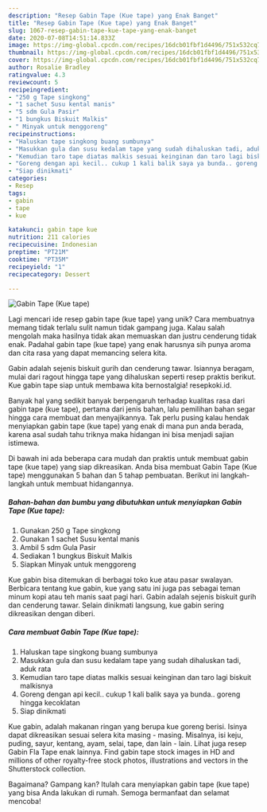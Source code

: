 ```yaml
---
description: "Resep Gabin Tape (Kue tape) yang Enak Banget"
title: "Resep Gabin Tape (Kue tape) yang Enak Banget"
slug: 1067-resep-gabin-tape-kue-tape-yang-enak-banget
date: 2020-07-08T14:51:14.833Z
image: https://img-global.cpcdn.com/recipes/16dcb01fbf1d4496/751x532cq70/gabin-tape-kue-tape-foto-resep-utama.jpg
thumbnail: https://img-global.cpcdn.com/recipes/16dcb01fbf1d4496/751x532cq70/gabin-tape-kue-tape-foto-resep-utama.jpg
cover: https://img-global.cpcdn.com/recipes/16dcb01fbf1d4496/751x532cq70/gabin-tape-kue-tape-foto-resep-utama.jpg
author: Rosalie Bradley
ratingvalue: 4.3
reviewcount: 5
recipeingredient:
- "250 g Tape singkong"
- "1 sachet Susu kental manis"
- "5 sdm Gula Pasir"
- "1 bungkus Biskuit Malkis"
- " Minyak untuk menggoreng"
recipeinstructions:
- "Haluskan tape singkong buang sumbunya"
- "Masukkan gula dan susu kedalam tape yang sudah dihaluskan tadi, aduk rata"
- "Kemudian taro tape diatas malkis sesuai keinginan dan taro lagi biskuit malkisnya"
- "Goreng dengan api kecil.. cukup 1 kali balik saya ya bunda.. goreng hingga kecoklatan"
- "Siap dinikmati"
categories:
- Resep
tags:
- gabin
- tape
- kue

katakunci: gabin tape kue 
nutrition: 211 calories
recipecuisine: Indonesian
preptime: "PT21M"
cooktime: "PT35M"
recipeyield: "1"
recipecategory: Dessert

---
```



![Gabin Tape (Kue tape)](https://img-global.cpcdn.com/recipes/16dcb01fbf1d4496/751x532cq70/gabin-tape-kue-tape-foto-resep-utama.jpg)

Lagi mencari ide resep gabin tape (kue tape) yang unik? Cara membuatnya memang tidak terlalu sulit namun tidak gampang juga. Kalau salah mengolah maka hasilnya tidak akan memuaskan dan justru cenderung tidak enak. Padahal gabin tape (kue tape) yang enak harusnya sih punya aroma dan cita rasa yang dapat memancing selera kita.

Gabin adalah sejenis biskuit gurih dan cenderung tawar. Isiannya beragam, mulai dari ragout hingga tape yang dihaluskan seperti resep praktis berikut. Kue gabin tape siap untuk membawa kita bernostalgia! resepkoki.id.

Banyak hal yang sedikit banyak berpengaruh terhadap kualitas rasa dari gabin tape (kue tape), pertama dari jenis bahan, lalu pemilihan bahan segar hingga cara membuat dan menyajikannya. Tak perlu pusing kalau hendak menyiapkan gabin tape (kue tape) yang enak di mana pun anda berada, karena asal sudah tahu triknya maka hidangan ini bisa menjadi sajian istimewa.


Di bawah ini ada beberapa cara mudah dan praktis untuk membuat gabin tape (kue tape) yang siap dikreasikan. Anda bisa membuat Gabin Tape (Kue tape) menggunakan 5 bahan dan 5 tahap pembuatan. Berikut ini langkah-langkah untuk membuat hidangannya.

<!--inarticleads1-->

##### Bahan-bahan dan bumbu yang dibutuhkan untuk menyiapkan Gabin Tape (Kue tape):

1. Gunakan 250 g Tape singkong
1. Gunakan 1 sachet Susu kental manis
1. Ambil 5 sdm Gula Pasir
1. Sediakan 1 bungkus Biskuit Malkis
1. Siapkan  Minyak untuk menggoreng


Kue gabin bisa ditemukan di berbagai toko kue atau pasar swalayan. Berbicara tentang kue gabin, kue yang satu ini juga pas sebagai teman minum kopi atau teh manis saat pagi hari. Gabin adalah sejenis biskuit gurih dan cenderung tawar. Selain dinikmati langsung, kue gabin sering dikreasikan dengan diberi. 

<!--inarticleads2-->

##### Cara membuat Gabin Tape (Kue tape):

1. Haluskan tape singkong buang sumbunya
1. Masukkan gula dan susu kedalam tape yang sudah dihaluskan tadi, aduk rata
1. Kemudian taro tape diatas malkis sesuai keinginan dan taro lagi biskuit malkisnya
1. Goreng dengan api kecil.. cukup 1 kali balik saya ya bunda.. goreng hingga kecoklatan
1. Siap dinikmati


Kue gabin, adalah makanan ringan yang berupa kue goreng berisi. Isinya dapat dikreasikan sesuai selera kita masing - masing. Misalnya, isi keju, puding, sayur, kentang, ayam, selai, tape, dan lain - lain. Lihat juga resep Gabin Fla Tape enak lainnya. Find gabin tape stock images in HD and millions of other royalty-free stock photos, illustrations and vectors in the Shutterstock collection. 

Bagaimana? Gampang kan? Itulah cara menyiapkan gabin tape (kue tape) yang bisa Anda lakukan di rumah. Semoga bermanfaat dan selamat mencoba!
